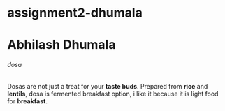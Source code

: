 # assignment2-dhumala

# Abhilash Dhumala
###### dosa

Dosas are not just a treat for your **taste buds**. Prepared from **rice** and **lentils**, dosa is fermented breakfast option, i like it because it is light food for **breakfast**.

